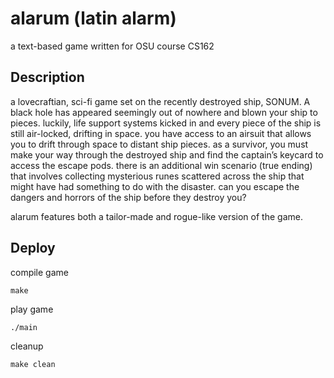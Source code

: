 # alarum (latin alarm)
a text-based game written for OSU course CS162


## Description
a lovecraftian, sci-fi game set on the recently destroyed ship, SONUM. A black hole has appeared seemingly out of nowhere and blown your ship to pieces. luckily, life support systems kicked in and every piece of the ship is still air-locked, drifting in space. you have access to an airsuit that allows you to drift through space to distant ship pieces. as a survivor, you must make your way through the destroyed ship and find the captain’s keycard to access the escape pods. there is an additional win scenario (true ending) that involves collecting mysterious runes scattered across the ship that might have had something to do with the disaster. can you escape the dangers and horrors of the ship before they destroy you?

alarum features both a tailor-made and rogue-like version of the game.


## Deploy

compile game
```
make
```

play game
```
./main
```

cleanup
```
make clean
```
